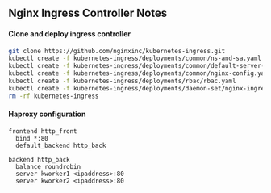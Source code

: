## Nginx Ingress Controller Notes

#### Clone and deploy ingress controller
```bash
git clone https://github.com/nginxinc/kubernetes-ingress.git
kubectl create -f kubernetes-ingress/deployments/common/ns-and-sa.yaml 
kubectl create -f kubernetes-ingress/deployments/common/default-server-secret.yaml
kubectl create -f kubernetes-ingress/deployments/common/nginx-config.yaml
kubectl create -f kubernetes-ingress/deployments/rbac/rbac.yaml
kubectl create -f kubernetes-ingress/deployments/daemon-set/nginx-ingress.yaml
rm -rf kubernetes-ingress
```

#### Haproxy configuration
```
frontend http_front
  bind *:80
  default_backend http_back

backend http_back
  balance roundrobin
  server kworker1 <ipaddress>:80
  server kworker2 <ipaddress>:80
```